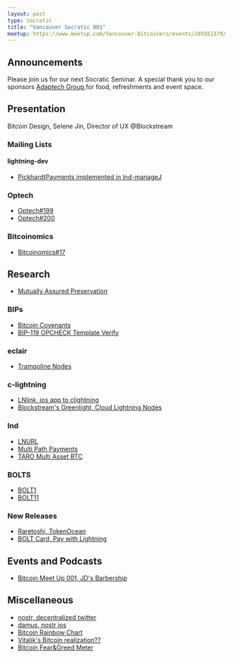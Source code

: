 ```yaml
---
layout: post
type: socratic
title: "Vancouver Socratic 001"
meetup: https://www.meetup.com/Vancouver-Bitcoiners/events/285951379/
---
```


## Announcements
Please join us for our next Socratic Seminar. A special thank you to our sponsors [Adaptech Group](https://adaptechgroup.com/),for food, refreshments and event space.

## Presentation
Bitcoin Design, Selene Jin, Director of UX @Blockstream

### Mailing Lists

<!-- #### bitcoin-dev -->

#### lightning-dev
- [PickhardtPayments implemented in lnd-manageJ](https://twitter.com/c_otto83/status/1525879972786749453)

<!-- #### dlc-dev -->

### Optech
- [Optech#199](https://bitcoinops.org/en/newsletters/2022/05/11/)
- [Optech#200](https://bitcoinops.org/en/newsletters/2022/05/18/)

### Bitcoinomics
- [Bitcoinomics#17](https://only21.substack.com/p/202217?sd=nfs&s=r)

<!-- ### Meetings -->

<!-- ## Network Data -->

## Research
- [Mutually Assured Preservation](https://bitpublica.substack.com/p/bitcoin-is-bullet-proof-property?s=r)

<!-- ## InfoSec -->

<!-- ## Pull Requests and repo updates -->

<!-- ### Bitcoin Core -->

<!-- ### rust-bitcoin -->

<!-- ### secp256k1 -->

<!-- ### secp256k1-zkp -->

### BIPs
- [Bitcoin Covenants](https://fc17.ifca.ai/bitcoin/papers/bitcoin17-final28.pdf)
- [BIP-119 OPCHECK Template Verify](https://www.bip119.com/)

### eclair
- [Trampoline Nodes](https://medium.com/@ACINQ/phoenix-wallet-part-4-trampoline-payments-fb1befd027c8)

### c-lightning
- [LNlink, ios app to clightning](http://git.jb55.com/lnlink/file/README.html)
- [Blockstream's Greenlight, Cloud Lightning Nodes](https://blog.blockstream.com/en-greenlight-by-blockstream-lightning-made-easy/)

### lnd
- [LNURL](https://github.com/fiatjaf/lnurl-rfc)
- [Multi Path Payments](https://lightning.engineering/posts/2020-05-07-mpp/)
- [TARO Multi Asset BTC](https://lightning.engineering/posts/2022-4-5-taro-launch/)

<!-- ### rust-lightning -->

### BOLTS
- [BOLT1](https://github.com/lightning/bolts/blob/master/01-messaging.md)
- [BOLT11](https://github.com/lightning/bolts/blob/master/11-payment-encoding.md)

### New Releases
- [Raretoshi, TokenOcean](https://github.com/tokenocean/raretoshi)
- [BOLT Card, Pay with Lightning](https://www.youtube.com/watch?v=7ZwW0yEZ81U)

## Events and Podcasts
- [Bitcoin Meet Up 001, JD's Barbership](https://meetu.ps/e/L397p/99vjY/i)

<!-- ## Mining -->

## Miscellaneous
- [nostr, decentralized twitter](https://github.com/fiatjaf/nostr)
- [damus, nostr ios](http://git.jb55.com/damus/log.html)
- [Bitcoin Rainbow Chart](https://www.blockchaincenter.net/en/bitcoin-rainbow-chart/)
- [Vitalik's Bitcoin realization??](https://twitter.com/vitalikbuterin/status/1526378787855736832)
- [Bitcoin Fear&Greed Meter](https://twitter.com/BitcoinFear)
